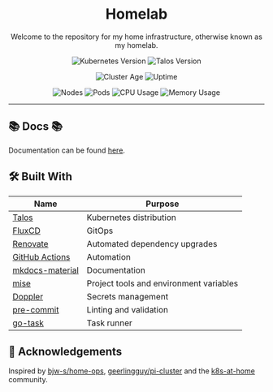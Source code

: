 <div align="center">

# Homelab

Welcome to the repository for my home infrastructure, otherwise known as my homelab.

</div>

<div align="center">

![Kubernetes Version](https://img.shields.io/badge/dynamic/yaml?url=https%3A%2F%2Fraw.githubusercontent.com%2Fstevewm%2Fhomelab%2Fmain%2Fkubernetes%2Ftalos%2Ftalconfig.yaml&query=%24.kubernetesVersion&style=for-the-badge&logo=kubernetes&label=K8S)
![Talos Version](https://img.shields.io/badge/dynamic/yaml?url=https%3A%2F%2Fraw.githubusercontent.com%2Fstevewm%2Fhomelab%2Fmain%2Fkubernetes%2Ftalos%2Ftalconfig.yaml&query=%24.talosVersion&style=for-the-badge&logo=talos&label=talos&color=%23FA640A&link=https%3A%2F%2Ftalos.dev%2F)

</div>

<div align="center">

![Cluster Age](https://img.shields.io/endpoint?url=https%3A%2F%2Fkg.cfg.sh%2Fquery%3Fformat%3Dendpoint%26metric%3Dcluster_age_days&style=for-the-badge&logo=kubernetes&label=Age)
![Uptime](https://img.shields.io/endpoint?url=https%3A%2F%2Fkg.cfg.sh%2Fquery%3Fformat%3Dendpoint%26metric%3Dcluster_uptime_days&style=for-the-badge&logo=kubernetes&label=Uptime)

![Nodes](https://img.shields.io/endpoint?url=https%3A%2F%2Fkg.cfg.sh%2Fquery%3Fformat%3Dendpoint%26metric%3Dcluster_node_count&style=for-the-badge&logo=kubernetes&label=Nodes)
![Pods](https://img.shields.io/endpoint?url=https%3A%2F%2Fkg.cfg.sh%2Fquery%3Fformat%3Dendpoint%26metric%3Dcluster_pod_count&style=for-the-badge&logo=talos&label=Pods)
![CPU Usage](https://img.shields.io/endpoint?url=https%3A%2F%2Fkg.cfg.sh%2Fquery%3Fformat%3Dendpoint%26metric%3Dcluster_cpu_usage&style=for-the-badge&logo=kubernetes&label=CPU)
![Memory Usage](https://img.shields.io/endpoint?url=https%3A%2F%2Fkg.cfg.sh%2Fquery%3Fformat%3Dendpoint%26metric%3Dcluster_memory_usage&style=for-the-badge&logo=kubernetes&label=Memory)

</div>

---

## 📚 Docs 📚

Documentation can be found [here](https://stevewm.github.io/homelab/).

## 🛠️ Built With

| Name                                                            | Purpose                                 |
| --------------------------------------------------------------- | --------------------------------------- |
| [Talos](https://www.talos.dev/)                                 | Kubernetes distribution                 |
| [FluxCD](https://fluxcd.io/)                                    | GitOps                                  |
| [Renovate](https://github.com/renovatebot/renovate)             | Automated dependency upgrades           |
| [GitHub Actions](https://docs.github.com/en/actions)            | Automation                              |
| [mkdocs-material](https://squidfunk.github.io/mkdocs-material/) | Documentation                           |
| [mise](https://mise.jdx.dev/)                                   | Project tools and environment variables |
| [Doppler](https://www.doppler.com/)                             | Secrets management                      |
| [pre-commit](https://pre-commit.com/)                           | Linting and validation                  |
| [go-task](https://github.com/go-task/task)                      | Task runner                             |

## 🤝 Acknowledgements

Inspired by [bjw-s/home-ops](https://github.com/bjw-s-labs/home-ops), [geerlingguy/pi-cluster](https://github.com/geerlingguy/pi-cluster) and the [k8s-at-home](https://github.com/topics/k8s-at-home) community.
